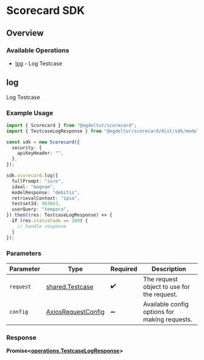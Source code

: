 # Scorecard SDK

## Overview

### Available Operations

* [log](#log) - Log Testcase

## log

Log Testcase

### Example Usage

```typescript
import { Scorecard } from "@egdeltur/scorecard";
import { TestcaseLogResponse } from "@egdeltur/scorecard/dist/sdk/models/operations";

const sdk = new Scorecard({
  security: {
    apiKeyHeader: "",
  },
});

sdk.scorecard.log({
  fullPrompt: "iure",
  ideal: "magnam",
  modelResponse: "debitis",
  retrievalContext: "ipsa",
  testsetId: 963663,
  userQuery: "tempora",
}).then((res: TestcaseLogResponse) => {
  if (res.statusCode == 200) {
    // handle response
  }
});
```

### Parameters

| Parameter                                                    | Type                                                         | Required                                                     | Description                                                  |
| ------------------------------------------------------------ | ------------------------------------------------------------ | ------------------------------------------------------------ | ------------------------------------------------------------ |
| `request`                                                    | [shared.Testcase](../../models/shared/testcase.md)           | :heavy_check_mark:                                           | The request object to use for the request.                   |
| `config`                                                     | [AxiosRequestConfig](https://axios-http.com/docs/req_config) | :heavy_minus_sign:                                           | Available config options for making requests.                |


### Response

**Promise<[operations.TestcaseLogResponse](../../models/operations/testcaselogresponse.md)>**

